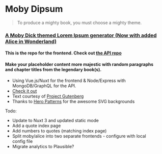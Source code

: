# Moby Dipsum

> To produce a mighty book, you must choose a mighty theme.

### [A Moby Dick themed Lorem Ipsum generator (Now with added Alice in Wonderland)](https://moby-dipsum.com)

#### This is the repo for the frontend. Check out [the API repo](https://github.com/Recidvst/moby-dick-lorem-ipsum-api)

#### Make your placeholder content more majestic with random paragraphs and chapter titles from the legendary book(s).

-   Using Vue.js/Nuxt for the frontend & Node/Express with MongoDB/GraphQL for the API.
-   [Check it out](https://moby-dipsum.com)
-   Text courtesy of [Project Gutenberg](https://www.gutenberg.org/ebooks/2701)
-   Thanks to [Hero Patterns](https://www.heropatterns.com/) for the awesome SVG backgrounds

Todo:
- Update to Nuxt 3 and updated static mode
- Add a quote index page
- Add numbers to quotes (matching index page)
- Split moby/alice into two separate frontends - configure with local config file
- Migrate analytics to Plausible?
